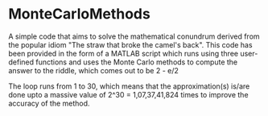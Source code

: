 # MonteCarloMethods

A simple code that aims to solve the mathematical conundrum derived from the popular idiom "The straw that broke the camel's back". This code has been provided in the form of a MATLAB script which runs using three user-defined functions and uses the Monte Carlo methods to compute the answer to the riddle, which comes out to be 2 - e/2

The loop runs from 1 to 30, which means that the approximation(s) is/are done upto a massive value of 2^30 = 1,07,37,41,824 times to improve the accuracy of the method.
